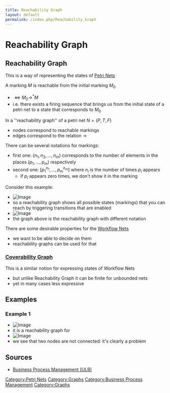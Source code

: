 ```yaml
---
title: Reachability Graph
layout: default
permalink: /index.php/Reachability_Graph
---
```


# Reachability Graph

## Reachability Graph
This is a way of representing the states of [Petri Nets](Petri_Nets)


A marking $M$ is reachable from the initial marking $M_0$ 
- $\iff M_0 \to^* M$
- i.e. there exists a firing sequence that brings us from the initial state of a petri net to a state that corresponds to $M_0$


In a ''reachability graph'' of a petri net $N = (P, T, F)$
- nodes correspond to reachable markings 
- edges correspond to the relation $\to$

There can be several notations for markings:
- first one: $(n_1, n_2, ..., n_m)$ corresponds to the number of elements in the places $(p_1, ..., p_m)$ respectively
- second one: $[p_1^{n_1}, ..., p_m^{n_m}]$ where $n_i$ is the number of times $p_i$ appears
  - if $p_i$ appears zero times, we don't show it in the marking

Consider this example:
- <img src="https://raw.github.com/alexeygrigorev/wiki-figures/master/ulb/bpm/pn/workflow-nets-reachability.png" alt="Image">
- so a reachability graph shows all possible states (markings) that you can reach by triggering transitions that are enabled
- <img src="https://raw.github.com/alexeygrigorev/wiki-figures/master/ulb/bpm/pn/workflow-nets-reachability2.png" alt="Image">  
- the graph above is the reachability graph with different notation

There are some desirable properties for the [Workflow Nets](Workflow_Nets)
- we want to be able to decide on them 
- reachability graphs can be used for that 


### [Coverability Graph](Coverability_Graph)
This is a similar notion for expressing states of Workflow Nets
- but unlike Reachability Graph it can be finite for unbounded nets 
- yet in many cases less expressive



## Examples
### Example 1
- <img src="https://raw.github.com/alexeygrigorev/wiki-figures/master/ulb/bpm/pn/workflow-nets-livelock2-rg.png" alt="Image"> 
- it is a reachability graph for 
- <img src="https://raw.github.com/alexeygrigorev/wiki-figures/master/ulb/bpm/pn/workflow-nets-livelock2.png" alt="Image">
- we see that two nodes are not connected: it's clearly a problem


## Sources
- [Business Process Management (ULB)](Business_Process_Management_(ULB))

[Category:Petri Nets](Category_Petri_Nets)
[Category:Graphs](Category_Graphs)
[Category:Business Process Management](Category_Business_Process_Management)
[Category:Graphs](Category_Graphs)